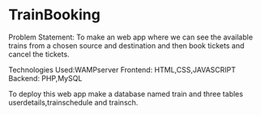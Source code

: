 # TrainBooking


Problem Statement: To make an web app where we can see the available trains from a chosen source and destination and then book tickets and cancel the tickets.

Technologies Used:WAMPserver
Frontend: HTML,CSS,JAVASCRIPT
Backend: PHP,MySQL 

To deploy this web app make a database named train and three tables userdetails,trainschedule and trainsch.
